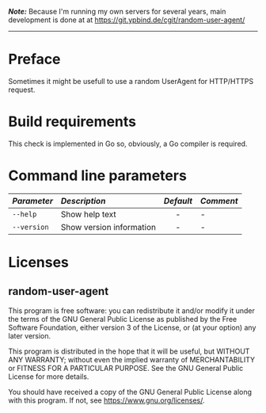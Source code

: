 **_Note:_** Because I'm running my own servers for several years, main development is done at at https://git.ypbind.de/cgit/random-user-agent/

----

# Preface
Sometimes it might be usefull to use a random UserAgent for HTTP/HTTPS request.

# Build requirements
This check is implemented in Go so, obviously, a Go compiler is required.

# Command line parameters

| *Parameter* | *Description* | *Default* | *Comment* |
|:------------|:--------------|:---------:|:----------|
| `--help` | Show help text | - | - |
| `--version` | Show version information | - | - |

# Licenses
## random-user-agent
This program is free software: you can redistribute it and/or modify
it under the terms of the GNU General Public License as published by
the Free Software Foundation, either version 3 of the License, or
(at your option) any later version.

This program is distributed in the hope that it will be useful,
but WITHOUT ANY WARRANTY; without even the implied warranty of
MERCHANTABILITY or FITNESS FOR A PARTICULAR PURPOSE.  See the
GNU General Public License for more details.

You should have received a copy of the GNU General Public License
along with this program.  If not, see <https://www.gnu.org/licenses/>.

